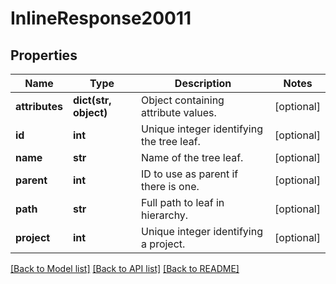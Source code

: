 # InlineResponse20011

## Properties
Name | Type | Description | Notes
------------ | ------------- | ------------- | -------------
**attributes** | **dict(str, object)** | Object containing attribute values. | [optional] 
**id** | **int** | Unique integer identifying the tree leaf. | [optional] 
**name** | **str** | Name of the tree leaf. | [optional] 
**parent** | **int** | ID to use as parent if there is one. | [optional] 
**path** | **str** | Full path to leaf in hierarchy. | [optional] 
**project** | **int** | Unique integer identifying a project. | [optional] 

[[Back to Model list]](../README.md#documentation-for-models) [[Back to API list]](../README.md#documentation-for-api-endpoints) [[Back to README]](../README.md)

